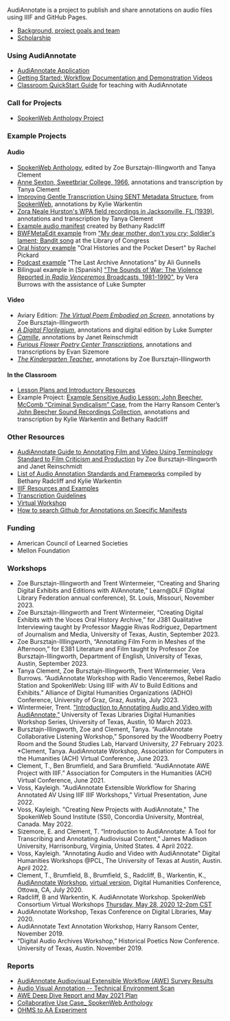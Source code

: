 AudiAnnotate is a project to publish and share annotations on audio files using IIIF and GitHub Pages. 
* [Background, project goals and team](http://hipstas.org/awe/)
* [Scholarship](scholarship.md)

### Using AudiAnnotate 
* [AudiAnnotate Application](http://audiannotate.brumfieldlabs.com/)
* [Getting Started: Workflow Documentation and Demonstration Videos](https://hipstas.github.io/documentation/) 
* [Classroom QuickStart Guide](https://bethanycayeradcliff.github.io/spokenweb-pedagogy-workshop/classroom-quick-start-guide) for teaching with AudiAnnotate

### Call for Projects
* [SpokenWeb Anthology Project](cfp.md)

### Example Projects 

#### Audio
  * [SpokenWeb Anthology](https://hipstas.github.io/spokenweb-anthology/), edited by Zoe Bursztajn-Illingworth and Tanya Clement
  * [Anne Sexton, Sweetbriar College, 1966](https://tanyaclement.github.io/sexton_sweetbriar_1966/), annotations and transcription by Tanya Clement
  * [Improving Gentle Transcription Using SENT Metadata Structure](https://kywark.github.io/gentle-improvement/), from [SpokenWeb](https://spokenweb.ca/), annotations by Kylie Warkentin
  * [Zora Neale Hurston's WPA field recordings in Jacksonville, FL (1939)](https://tanyaclement.github.io/znh_jacksonville_1939/), annotations and transcription by Tanya Clement
  * [Example audio manifest](https://github.com/bethanycayeradcliff/margaret-atwood-spokenweb/blob/gh-pages/_data/margaret-atwood-at-sgwu-1974/manifest.json) created by Bethany Radcliff
  * [BWFMetaEdit example](https://benwbrum.github.io/loc-bwf-demo/my-dear-mother-don-t-you-cry-soldier-s-lament-bandit-song) from ["My dear mother, don't you cry; Soldier's lament; Bandit song](https://www.loc.gov/item/afc1939007_afs02253b/) at the Library of Congress
  * [Oral history example](https://rpickard01.github.io/oral-histories-pocket-desert/) "Oral Histories and the Pocket Desert" by Rachel Pickard
  * [Podcast example](https://agunnells.github.io/the-last-archive-s1/) "The Last Archive Annotations" by Ali Gunnells
  * Bilingual example in [Spanish] ["The Sounds of War: The Violence Reported in *Radio Venceremos* Broadcasts, 1981-1990"](https://lgsump.github.io/radio-venceremos-espanol/), by Vera Burrows with the assistance of Luke Sumpter
 
  
#### Video
  * Aviary Edition: [*The Virtual Poem Embodied on Screen*](https://zillingworth.github.io/virtual-poem-on-screen/), annotations by Zoe Bursztajn-Illingworth
  * [*A Digital Florilegium*](https://lgsump.github.io/digital-florilegium/), annotations and digital edition by Luke Sumpter
  * [*Camille*](https://jreinschmidt.github.io/camille-1921/), annotations by Janet Reinschmidt
  * [*Furious Flower Poetry Center Transcriptions*](https://jmu-audiannotate.github.io/FFPC-Video-Transcriptions/), annotations and transcriptions by Evan Sizemore
  * [*The Kindergarten Teacher*](https://zillingworth.github.io/the-kindergarten-teacher-poetry/), annotations by Zoe Bursztajn-Illingworth

#### In the Classroom
 * [Lesson Plans and Introductory Resources](lesson-plan.md)
 * Example Project: [Example Sensitive Audio Lesson: John Beecher, McComb “Criminal Syndicalism” Case](https://kywark.github.io/example-sensitive-audio-lesson-syndicalism/), from the Harry Ransom Center’s [John Beecher Sound Recordings Collection](https://hrc.contentdm.oclc.org/digital/collection/p15878coll1/id/37/rec/1), annotations and transcription by Kylie Warkentin and Bethany Radcliff

### Other Resources
* [AudiAnnotate Guide to Annotating Film and Video Using Terminology Standard to Film Criticism and Production](videonnotationguide.md) by Zoe Bursztajn-Illingworth and Janet Reinschmidt
* [List of Audio Annotation Standards and Frameworks](audio-annotation-resources.md) compiled by Bethany Radcliff and Kylie Warkentin
* [IIIF Resources and Examples](resources.md)
* [Transcription Guidelines](transcription_resources.md)
* [Virtual Workshop](https://hipstas.github.io/AudiAnnotate/workshop.html)
* [How to search Github for Annotations on Specific Manifests](SearchAnnotationsOnIIIFManifests.md)

### Funding
* American Council of Learned Societies
* Mellon Foundation

### Workshops
* Zoe Bursztajn-Illingworth and Trent Wintermeier, “Creating and Sharing Digital Exhibits and Editions with AVAnnotate,” Learn@DLF (Digital Library Federation annual conference), St. Louis, Missouri, November 2023. 
* Zoe Bursztajn-Illingworth and Trent Wintermeier, “Creating Digital Exhibits with the Voces Oral History Archive,” for J381 Qualitative Interviewing taught by Professor Maggie Rivas Rodriguez, Department of Journalism and Media, University of Texas, Austin, September 2023. 
* Zoe Bursztajn-Illlingworth, “Annotating Film Form in Meshes of the Afternoon,” for E381 Literature and Film taught by Professor Zoe Bursztajn-Illingworth, Department of English, University of Texas, Austin, September 2023. 
* Tanya Clement, Zoe Bursztajn-Illingworth, Trent Wintermeier, Vera Burrows. “AudiAnnotate Workshop with Radio Venceremos, Rebel Radio Station and SpokenWeb: Using IIIF with AV to Build Editions and Exhibits.” Alliance of Digital Humanities Organizations (ADHO) Conference, University of Graz, Graz, Austria, July 2023.
* Wintermeier, Trent. ["Introduction to Annotating Audio and Video with AudiAnnotate,"](https://www.lib.utexas.edu/events/552) University of Texas Libraries Digital Humanities Workshop Series, University of Texas, Austin, 10 March 2023. 
* Bursztajn-Illingworth, Zoe and Clement, Tanya. “AudiAnnotate Collaborative Listening Workshop,” Sponsored by the Woodberry Poetry Room and the Sound Studies Lab, Harvard University, 27 February 2023.
*Clement, Tanya. AudiAnnotate Workshop, Association for Computers in the Humanities (ACH) Virtual Conference, June 2023.
*	Clement, T., Ben Brumfield, and Sara Brumfield. “AudiAnnotate AWE Project with IIIF.” Association for Computers in the Humanities (ACH) Virtual Conference, June 2021.
* Voss, Kayleigh. "AudiAnnotate Extensible Workflow for Sharing Annotated AV Using IIIF
IIIF Workshops," Virtual Presentation, June 2022.
* Voss, Kayleigh. "Creating New Projects with AudiAnnotate,"
The SpokenWeb Sound Institute (SSI), Concordia University, Montréal, Canada. May 2022.
* Sizemore, E. and Clement, T. “Introduction to AudiAnnotate: A Tool for Transcribing and Annotating Audiovisual Content,” James Madison University, Harrisonburg, Virginia, United States. 4 April 2022.
* Voss, Kayleigh. "Annotating Audio and Video with AudiAnnotate" Digital Humanities Workshops @PCL, The University of Texas at Austin, Austin. April 2022.
* Clement, T., Brumfield, B., Brumfield, S., Radcliff, B., Warkentin, K., [AudiAnnotate Workshop](https://avindhsig.wordpress.com/announcements/), [virtual version](https://hipstas.github.io/AudiAnnotate/workshop.html), Digital Humanities Conference, Ottowa, CA, July 2020.
* Radcliff, B and Warkentin, K. AudiAnnotate Workshop. SpokenWeb Consortium Virtual Workshops [Thursday, May 28, 2020 12-2pm CST](agenda.md)
* AudiAnnotate Workshop, Texas Conference on Digital Libraries, May 2020.
* AudiAnnotate Text Annotation Workshop, Harry Ransom Center, November 2019. 
* “Digital Audio Archives Workshop,” Historical Poetics Now Conference. University of Texas, Austin. November 2019.

### Reports
* [AudiAnnotate Audiovisual Extensible Workflow (AWE) Survey Results](https://hdl.handle.net/2152/122767)
* [Audio Visual Annotation -- Technical Environment Scan](https://github.com/hipstas/AudiAnnotate/blob/a6396f9e0d6c04fb66e88c7c8a9619786729cf21/Audio%20Visual%20Annotation%20--%20Technical%20Environment%20Scan.pdf)
* [AWE Deep Dive Report and May 2021 Plan](https://github.com/hipstas/AudiAnnotate/blob/a6396f9e0d6c04fb66e88c7c8a9619786729cf21/(Report%20Version)%20AWE%20Deep%20Dive%20Report%20and%20May%202021%20Plan.pdf)
* [Collaborative Use Case_ SpokenWeb Anthology](https://github.com/hipstas/AudiAnnotate/blob/a6396f9e0d6c04fb66e88c7c8a9619786729cf21/Collaborative%20Use%20Case_%20SpokenWeb%20Anthology.pdf)
* [OHMS to AA Experiment](https://benwbrum.github.io/ohms-to-aa-experiment/)
